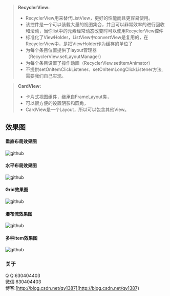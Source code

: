 > **RecyclerView:**
> - RecyclerView用来替代ListView，更好的性能而且更容易使用。
> - 该控件是一个可以装载大量的视图集合，并且可以非常效率的进行回收和滚动，当你list中的元素经常动态改变时可以使用RecyclerView控件
> - 标准化了ViewHolder，ListView中convertView是复用的，在RecyclerView中，是把ViewHolder作为缓存的单位了
> - 为每个条目位置提供了layout管理器（RecyclerView.setLayoutManager）
> - 为每个条目设置了操作动画（RecyclerView.setItemAnimator）
> - 不提供setOnItemClickListener、setOnItemLongClickListener方法,需要我们自己实现。

> **CardView:**
> - 卡片式视图组件，继承自FrameLayout类，
> - 可以很方便的设置阴影和圆角，
> - CardView是一个Layout，所以可以包含其他View。


效果图  
-----------------------------------
#### 垂直布局效果图
![github](http://img.my.csdn.net/uploads/201505/28/1432796567_7156.png "github")  
#### 水平布局效果图
![github](http://img.my.csdn.net/uploads/201505/28/1432796568_9846.png "github")  
#### Grid效果图
![github](http://img.my.csdn.net/uploads/201505/28/1432796568_9641.png "github")  
#### 瀑布流效果图
![github](http://img.my.csdn.net/uploads/201505/28/1432796568_8712.png "github")  
#### 多种item效果图
![github](http://img.my.csdn.net/uploads/201505/28/1432796568_3361.png "github")  


### 关于 
Q  Q:630404403 <br />
微信:630404403 <br />
博客:[http://blog.csdn.net/qy1387](http://blog.csdn.net/qy1387) 
